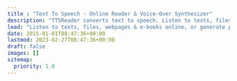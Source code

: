 ```yaml
---
title : "Text To Speech - Online Reader & Voice-Over Synthesizer"
description: "TTSReader converts text to speech. Listen to texts, files, webpages & e-books online, or generate professional mp3 voice-overs with natural sounding AI voices."
lead: "Listen to texts, files, webpages & e-books online, or generate professional mp3 voice-overs with natural sounding AI voices."
date: 2015-01-01T08:47:36+00:00
lastmod: 2023-02-27T08:47:36+00:00
draft: false
images: []
sitemap:
  priority: 1.0
---
```

